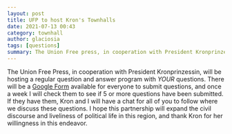 ```yaml
---
layout: post
title: UFP to host Kron's Townhalls
date: 2021-07-13 00:43
category: townhall
author: glaciosia
tags: [questions]
summary: The Union Free press, in cooperation with President Kronprinzessin, will be hosting a regular question and answer program with *YOUR* questions.
---
```


The Union Free Press, in cooperation with President Kronprinzessin, will be hosting a regular question and answer program with *YOUR* questions. There will be a [Google Form](https://docs.google.com/forms/d/e/1FAIpQLSeGcT4l_OWRyD0SECVgK5WT0lFHetNlYtLmETEsqhl4gWBCaw/viewform?usp=sf_link) available for everyone to submit questions, and once a week I will check them to see if 5 or more questions have been submitted. If they have them, Kron and I will have a chat for all of you to follow where we discuss these questions. I hope this partnership will expand the civil discourse and liveliness of political life in this region, and thank Kron for her willingness in this endeavor.